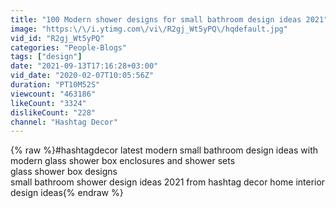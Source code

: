 ```yaml
---
title: "100 Modern shower designs for small bathroom design ideas 2021"
image: "https:\/\/i.ytimg.com\/vi\/R2gj_Wt5yPQ\/hqdefault.jpg"
vid_id: "R2gj_Wt5yPQ"
categories: "People-Blogs"
tags: ["design"]
date: "2021-09-13T17:16:28+03:00"
vid_date: "2020-02-07T10:05:56Z"
duration: "PT10M52S"
viewcount: "463186"
likeCount: "3324"
dislikeCount: "228"
channel: "Hashtag Decor"
---
```

{% raw %}#hashtagdecor latest modern small bathroom design ideas with modern glass shower box enclosures and shower sets<br />glass shower box designs<br />small bathroom shower design ideas 2021 from hashtag decor home interior design ideas{% endraw %}

